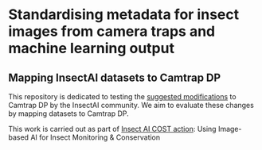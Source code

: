
<!-- README.md is generated from README.Rmd. Please edit that file -->

# Standardising metadata for insect images from camera traps and machine learning output

## Mapping InsectAI datasets to Camtrap DP

This repository is dedicated to testing the [suggested
modifications](https://docs.google.com/document/d/1L6m0Z5kQDzlh2m68XGI1M6btXrI-xApqqgOhlzgxhRY/edit?tab=t.0)
to Camtrap DP by the InsectAI community. We aim to evaluate these
changes by mapping datasets to Camtrap DP.

This work is carried out as part of [Insect AI COST action](https://insectai.eu/): Using Image-based AI for Insect Monitoring & Conservation

